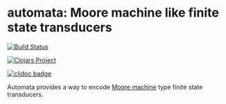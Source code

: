 # automata: Moore machine like finite state transducers

[![Build Status](https://secure.travis-ci.org/exoscale/automata.png)](http://travis-ci.org/exoscale/automata)

[![Clojars Project](https://img.shields.io/clojars/v/exoscale/automata.svg)](https://clojars.org/exoscale/automata)

[![cljdoc badge](https://cljdoc.org/badge/exoscale/automata)](https://cljdoc.org/d/exoscale/automata/CURRENT)

Automata provides a way to encode [Moore
machine](https://en.wikipedia.org/wiki/Moore_machine) type finite
state transducers.
